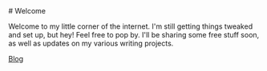 <link rel="me" href="https://plasmatrap.com/@wdsouth">
# Welcome

Welcome to my little corner of the internet. I'm still getting things tweaked and set up, but hey! Feel free to pop by. I'll be sharing some free stuff soon, as well as updates on my various writing projects. 

[Blog](/blog)